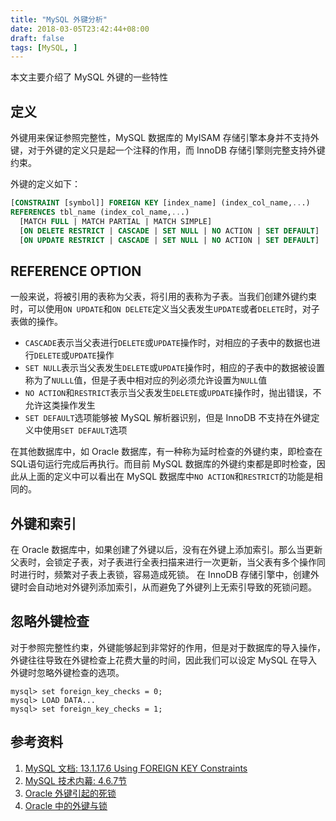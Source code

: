 ```yaml
---
title: "MySQL 外键分析"
date: 2018-03-05T23:42:44+08:00
draft: false
tags: [MySQL, ]
---
```


本文主要介绍了 MySQL 外键的一些特性
<!--more-->

## 定义

外键用来保证参照完整性，MySQL 数据库的 MyISAM 存储引擎本身并不支持外键，对于外键的定义只是起一个注释的作用，而 InnoDB 存储引擎则完整支持外键约束。

外键的定义如下：

```sql
[CONSTRAINT [symbol]] FOREIGN KEY [index_name] (index_col_name,...)
REFERENCES tbl_name (index_col_name,...)
  [MATCH FULL | MATCH PARTIAL | MATCH SIMPLE]
  [ON DELETE RESTRICT | CASCADE | SET NULL | NO ACTION | SET DEFAULT]
  [ON UPDATE RESTRICT | CASCADE | SET NULL | NO ACTION | SET DEFAULT]
```

## REFERENCE OPTION

一般来说，将被引用的表称为父表，将引用的表称为子表。当我们创建外键约束时，可以使用`ON UPDATE`和`ON DELETE`定义当父表发生`UPDATE`或者`DELETE`时，对子表做的操作。

+ `CASCADE`表示当父表进行`DELETE`或`UPDATE`操作时，对相应的子表中的数据也进行`DELETE`或`UPDATE`操作
+ `SET NULL`表示当父表发生`DELETE`或`UPDATE`操作时，相应的子表中的数据被设置称为了`NULLL`值，但是子表中相对应的列必须允许设置为`NULL`值
+ `NO ACTION`和`RESTRICT`表示当父表发生`DELETE`或`UPDATE`操作时，抛出错误，不允许这类操作发生
+ `SET DEFAULT`选项能够被 MySQL 解析器识别，但是 InnoDB 不支持在外键定义中使用`SET DEFAULT`选项

在其他数据库中，如 Oracle 数据库，有一种称为延时检查的外键约束，即检查在SQL语句运行完成后再执行。而目前 MySQL 数据库的外键约束都是即时检查，因此从上面的定义中可以看出在 MySQL 数据库中`NO ACTION`和`RESTRICT`的功能是相同的。

## 外键和索引

在 Oracle 数据库中，如果创建了外键以后，没有在外键上添加索引。那么当更新父表时，会锁定子表，对子表进行全表扫描来进行一次更新，当父表有多个操作同时进行时，频繁对子表上表锁，容易造成死锁。
在 InnoDB 存储引擎中，创建外键时会自动地对外键列添加索引，从而避免了外键列上无索引导致的死锁问题。

## 忽略外键检查

对于参照完整性约束，外键能够起到非常好的作用，但是对于数据库的导入操作，外键往往导致在外键检查上花费大量的时间，因此我们可以设定 MySQL 在导入外键时忽略外键检查的选项。

```
mysql> set foreign_key_checks = 0;
mysql> LOAD DATA...
mysql> set foreign_key_checks = 1;
```

## 参考资料

1. [MySQL 文档: 13.1.17.6 Using FOREIGN KEY Constraints](https://dev.mysql.com/doc/refman/5.5/en/create-table-foreign-keys.html)
2. [MySQL 技术内幕: 4.6.7节](https://book.douban.com/subject/24708143/)
3. [Oracle 外键引起的死锁](http://tivan.iteye.com/blog/1184187)
4. [Oracle 中的外键与锁](https://yemengying.com/2017/09/04/oracle-foreignkey-lock/)

